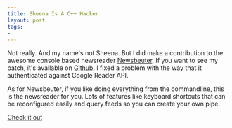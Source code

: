 ```yaml
---
title: Sheena Is A C++ Hacker
layout: post
tags:
-
---
```


Not really.  And my name's not Sheena.  But I did make a contribution to the
awesome console based newsreader [Newsbeuter][1].  If
you want to see my patch, it's available on
[Github][2].
I fixed a problem with the way that it authenticated against Google Reader
API.

As for Newsbeuter, if you like doing everything from the commandline, this is
the newsreader for you.   Lots of features like keyboard shortcuts that can be
reconfigured easily and query feeds so you can create your own pipe.

[Check it out][1]


[1]: http://www.newsbeuter.org
[2]: http://github.com/akrennmair/newsbeuter/commit/31933f2e60f2d99b08fd5108e63421997a900696
